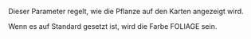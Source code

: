 Dieser Parameter regelt, wie die Pflanze auf den Karten angezeigt wird.

Wenn es auf Standard gesetzt ist, wird die Farbe FOLIAGE sein.